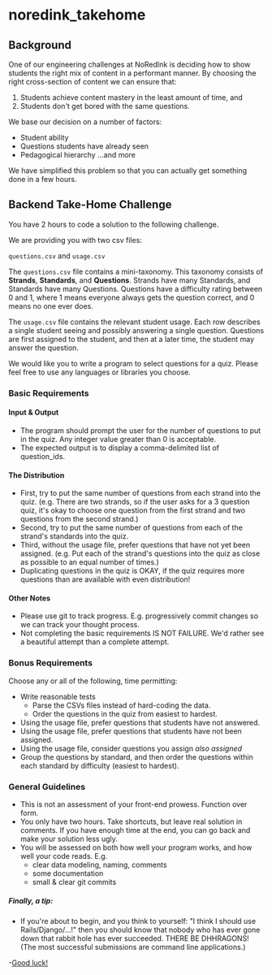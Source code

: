 # noredink_takehome

## Background

One of our engineering challenges at NoRedInk is deciding how to show students the right mix of content in a performant manner.  By choosing the right cross-section of content we can ensure that:
  1.  Students achieve content mastery in the least amount of time, and
  2.  Students don't get bored with the same questions.

We base our decision on a number of factors:
  * Student ability
  * Questions students have already seen
  * Pedagogical hierarchy
    ...and more

We have simplified this problem so that you can actually get something done in a few hours.

## Backend Take-Home Challenge

You have 2 hours to code a solution to the following challenge.

We are providing you with two csv files:

`questions.csv` and `usage.csv`

The `questions.csv` file contains a mini-taxonomy.  This taxonomy consists of __Strands__, __Standards__, and __Questions__.  Strands have many Standards, and Standards have many Questions. Questions have a difficulty rating between 0 and 1, where 1 means everyone always gets the question correct, and 0 means no one ever does.

The `usage.csv` file contains the relevant student usage.  Each row describes a single student seeing and possibly answering a single question. Questions are first assigned to the student, and then at a later time, the student may answer the question.

We would like you to write a program to select questions for a quiz. Please feel free to use any languages or libraries you choose.

### Basic Requirements
#### Input & Output
* The program should prompt the user for the number of questions to put in the quiz. Any integer value greater than 0 is acceptable.
* The expected output is to display a comma-delimited list of question_ids.

#### The Distribution
* First, try to put the same number of questions from each strand into the quiz. (e.g. There are two strands, so if the user asks for a 3 question quiz, it's okay to choose one question from the first strand and two questions from the second strand.)
* Second, try to put the same number of questions from each of the strand's standards into the quiz.
* Third, without the usage file, prefer questions that have not yet been assigned. (e.g. Put each of the strand's questions into the quiz as close as possible to an equal number of times.)
* Duplicating questions in the quiz is OKAY, if the quiz requires more questions than are available with even distribution!

#### Other Notes
* Please use git to track progress. E.g. progressively commit changes so we can track your thought process.
* Not completing the basic requirements IS NOT FAILURE.  We'd rather see a beautiful attempt than a complete attempt.

### Bonus Requirements
Choose any or all of the following, time permitting:
* Write reasonable tests
  * Parse the CSVs files instead of hard-coding the data.
  * Order the questions in the quiz from easiest to hardest.
* Using the usage file, prefer questions that students have not answered.
* Using the usage file, prefer questions that students have not been assigned.
* Using the usage file, consider questions you assign *also assigned*
* Group the questions by standard, and then order the questions within each standard by difficulty (easiest to hardest).

### General Guidelines
* This is not an assessment of your front-end prowess. Function over form.
* You only have two hours. Take shortcuts, but leave real solution in comments. If you have enough time at the end, you can go back and make your solution less ugly.
* You will be assessed on both how well your program works, and how well your code reads. E.g.
  - clear data modeling, naming, comments
  - some documentation
  - small & clear git commits

##### Finally, a tip:
* If you're about to begin, and you think to yourself: "I think I should use Rails/Django/...!" then you should know that nobody who has ever gone down that rabbit hole has ever succeeded. THERE BE DHHRAGONS! (The most successful submissions are command line applications.)

-[Good luck!](https://s3-us-west-2.amazonaws.com/static.noredink.com/stan-carey-doge-meme-wow-such-win-because-grammar-so-amaze-much-usage-very-language.jpg)
